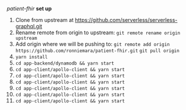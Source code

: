 *patient-fhir*
**set up**
1. Clone from upstream at https://github.com/serverless/serverless-graphql.git
2. Rename remote from origin to upstream:
`git remote rename origin upstream`
3. Add origin where we will be pushing to:
`git remote add origin https://github.com/ronniemara/patient-fhir.git`
`git pull origin`
4. `yarn install`
5. `cd app-backend/dynamodb && yarn start`
6. `cd app-client/apollo-client && yarn start`
6. `cd app-client/apollo-client && yarn start`
6. `cd app-client/apollo-client && yarn start`
6. `cd app-client/apollo-client && yarn start`
6. `cd app-client/apollo-client && yarn start`
6. `cd app-client/apollo-client && yarn start`


